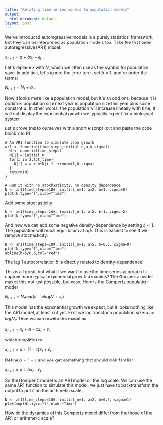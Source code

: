 ```yaml
---
title: "Relating time series models to population models"
output:
  html_document: default
layout: post
---
```


We've introduced autoregressive models in a purely statistical framework,
but they can be interpreted as population models too. Take the first order
autoregressive (AR1) model:

$x_{t+1} = a + bx_t +\epsilon_t$ .

Let's replace $x$ with $N$, which we often use as the symbol for
population save. In addition, let's ignore the error term, set $b=1$, 
and re-order the terms:

$N_{t+1} = N_t + a$ .

Now it looks more like a population model, but it's an odd one, because 
it is *additive*: population size next year is population size this year
plus some constant $a$. In other words, the population will increase
linearly with time; it will not display the exponential growth we 
typically expect for a biological system.

Let's prove this to ourselves with a short R script (cut and 
paste the code block into R).

```
# An AR1 function to simulate popn growth
ar1 <- function(time_steps,initial_n,a,b,sigma){
  N <- numeric(time_steps)
  N[1] = initial_n
  for(i in 2:tot_time){
    N[i] = a + b*N[i-1] +rnorm(1,0,sigma)
  }
  return(N)
}

# Run it with no stochasticity, no density dependence
N <- ar1(time_steps=100, initial_n=1, a=2, b=1, sigma=0)
plot(N,type="l",xlab="Time")

```
Add some stochasticity:

```
N <- ar1(time_steps=100, initial_n=1, a=2, b=1, sigma=2)
plot(N,type="l",xlab="Time")

```
And now we can add some negative density-dependence by 
setting $b<1$. The population will reach equilibrium
at $a/b$. This is easiest to see if we remove stochasticity.

```
N <- ar1(time_steps=100, initial_n=1, a=5, b=0.5, sigma=0)
plot(N,type="l",xlab="Time")
abline(h=5/0.5,col="red")

```
The lag 1 autocorrelation $b$ is directly related to density-dependence!

This is all great, but what if we want to use the time series approach
to capture more typical exponential growth dynamics? The Gompertz model makes
this not just possible, but easy. Here is the Gompertz population model:

$N_{t+1} = N_t exp (a - clogN_t + \epsilon_t)$

This model has the exponential growth we expect, but it looks 
nothing like the AR1 model, at least not yet. First we log transform
population size: $x_t = log N_t$. Then we can rewrite the model as

$x_{t+1} = x_t + a - cx_t + \epsilon_t$

which simplifies to

$x_{t+1} = a + (1-c)x_t + \epsilon_t$ .

Define $b = 1 - c$ and you get something that should look familiar:

$x_{t+1} = a + bx_t + \epsilon_t$

So the Gompertz model is an AR1 model on the log scale. 
We can use the same AR1 function to simulate this model, we 
just have to backtransform the output to put it on the arithmetic
scale.


```
N <- ar1(time_steps=100, initial_n=1, a=2, b=0.5, sigma=1)
plot(exp(N),type="l",xlab="Time")

```
How do the dynamics of this Gompertz model differ from the 
those of the AR1 on arithmetic scale?
